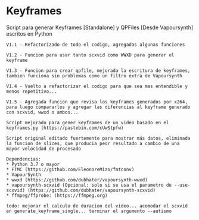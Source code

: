 # Keyframes
 Script para generar Keyframes [Standalone] y QPFiles [Desde Vapoursynth] escritos en Python

    V1.1 - Refactorizado de todo el codigo, agregadas algunas funciones

    V1.2 - Funcion para usar tanto scxvid como WWXD para generar el keyframe
    
    V1.3 - Funcion para crear qpfile, mejorada la escritura de keyframes, tambien funciona sin problemas como un filtro extra de Vapoursynth

    V1.4 - Vuelto a refactorizar el codigo para que sea mas entendible y menos repetitivo...

    V1.5 - Agregada funcion que revisa los keyframes generados por x264, para luego compararlos y agregar las diferencias al keyframe generado con scxvid, wwxd o ambos...
    
    Script mejorado para gener keyframes de un video basado en el keyframes.py (https://pastebin.com/cUwStpfw)

    Script original editado fuertemente para mostrar más datos, eliminada la funcion de slices, que producia peor resultado a cambio de una mayor velocidad de procesado

    Dependencias:
    * Python 3.7 o mayor
    * FTMC (https://github.com/EleonoreMizo/fmtconv)
    * VapourSynth
    * wwxd (https://github.com/dubhater/vapoursynth-wwxd)
    * vapoursynth-scxvid (Opcional: solo si se usa el parametro de --use-scxvid) (https://github.com/dubhater/vapoursynth-scxvid)
    * ffmpeg/ffprobe: (https://ffmpeg.org)
    
    todo: mejorar el calculo de duracion del video... acomodar el scxvid en generate_keyframe_single... terminar el argumento --autismo